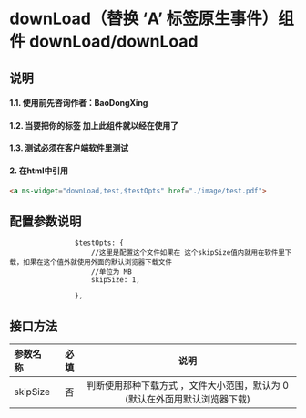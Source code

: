 # downLoad（替换 ‘A’ 标签原生事件）组件 downLoad/downLoad

## 说明
#### 1.1. 使用前先咨询作者：BaoDongXing
#### 1.2. 当要把你的<a></a>标签 加上此组件就以经在使用了
#### 1.3. 测试必须在客户端软件里测试

#### 2. 在html中引用
```html
<a ms-widget="downLoad,test,$testOpts" href="./image/test.pdf">
```


## 配置参数说明
                    $testOpts: {
                        //这里是配置这个文件如果在 这个skipSize值内就用在软件里下载，如果在这个值外就使用外面的默认浏览器下载文件
                        //单位为 MB
                        skipSize: 1,

                    },


##  接口方法

| 参数名称      |    必填 | 说明  |
| :-------- | --------:| :--: |
|skipSize|否| 判断使用那种下载方式 ，文件大小范围，默认为 0 (默认在外面用默认浏览器下载)  |


